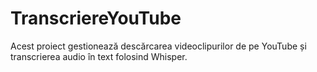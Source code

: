 # TranscriereYouTube

Acest proiect gestionează descărcarea videoclipurilor de pe YouTube și transcrierea audio în text folosind Whisper.